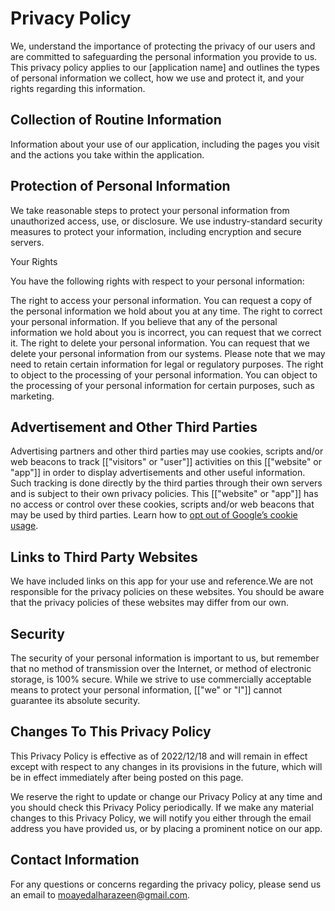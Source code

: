# Privacy Policy

We, understand the importance of protecting the privacy of our users and are committed to safeguarding the personal information you provide to us. This privacy policy applies to our [application name] and outlines the types of personal information we collect, how we use and protect it, and your rights regarding this information.



## Collection of Routine Information

Information about your use of our application, including the pages you visit and the actions you take within the application.


## Protection of Personal Information

We take reasonable steps to protect your personal information from unauthorized access, use, or disclosure. We use industry-standard security measures to protect your information, including encryption and secure servers.

Your Rights

You have the following rights with respect to your personal information:

The right to access your personal information. You can request a copy of the personal information we hold about you at any time.
The right to correct your personal information. If you believe that any of the personal information we hold about you is incorrect, you can request that we correct it.
The right to delete your personal information. You can request that we delete your personal information from our systems. Please note that we may need to retain certain information for legal or regulatory purposes.
The right to object to the processing of your personal information. You can object to the processing of your personal information for certain purposes, such as marketing.


## Advertisement and Other Third Parties

Advertising partners and other third parties may use cookies, scripts and/or web beacons to track [["visitors" or "user"]] activities on this [["website" or "app"]] in order to display advertisements and other useful information. Such tracking is done directly by the third parties through their own servers and is subject to their own privacy policies. This [["website" or "app"]] has no access or control over these cookies, scripts and/or web beacons that may be used by third parties. Learn how to [opt out of Google’s cookie usage](http://www.google.com/privacy_ads.html).


## Links to Third Party Websites

We have included links on this app for your use and reference.We are not responsible for the privacy policies on these websites. You should be aware that the privacy policies of these websites may differ from our own.


## Security

The security of your personal information is important to us, but remember that no method of transmission over the Internet, or method of electronic storage, is 100% secure. While we strive to use commercially acceptable means to protect your personal information, [["we" or "I"]] cannot guarantee its absolute security.


## Changes To This Privacy Policy

This Privacy Policy is effective as of 2022/12/18 and will remain in effect except with respect to any changes in its provisions in the future, which will be in effect immediately after being posted on this page.

We reserve the right to update or change our Privacy Policy at any time and you should check this Privacy Policy periodically. If we make any material changes to this Privacy Policy, we will notify you either through the email address you have provided us, or by placing a prominent notice on our app.


## Contact Information

For any questions or concerns regarding the privacy policy, please send us an email to moayedalharazeen@gmail.com.
